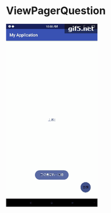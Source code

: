 # ViewPagerQuestion
 ![image](https://github.com/yufeilong92/ViewPagerQuestion/blob/master/gif/a.gif)